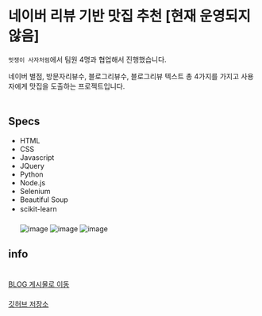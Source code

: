 # 네이버 리뷰 기반 맛집 추천 [현재 운영되지 않음]  
`멋쟁이 사자처럼`에서 팀원 4명과 협업해서 진행했습니다.

네이버 별점, 방문자리뷰수, 블로그리뷰수, 블로그리뷰 텍스트 총 4가지를 가지고 사용자에게 맛집을 도출하는 프로젝트입니다.  
ㅤ  
## Specs
- HTML
- CSS
- Javascript
- JQuery
- Python
- Node.js
- Selenium
- Beautiful Soup
- scikit-learn
ㅤ  
ㅤ  
![image](https://user-images.githubusercontent.com/79053495/150987483-f4f3e0bc-9679-4ed9-9212-83a05629991c.png)
![image](https://user-images.githubusercontent.com/79053495/150987517-e1a506fb-dc03-46ed-a800-dc915e0c8a86.png)
![image](https://user-images.githubusercontent.com/79053495/150987540-ca5d3f47-e11c-402a-a1f0-95d9a0a0b6f5.png)
ㅤ  
## info  
ㅤ  
[BLOG 게시물로 이동](https://cottonwood-moa.tistory.com/79)  
ㅤ  
[깃허브 저장소](https://github.com/Cottonwood-moa/text-analysis-busan-)  
ㅤ  
